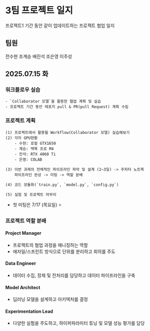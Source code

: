 # 3팀 프로젝트 일지
프로젝트1 기간 동안 같이 업데이트하는 프로젝트 협업 일지
## 팀원
전수현
조계승
배진석
조은영
이주성

## 2025.07.15 화
### 워크플로우 실습
    - `Collaborator 모델`을 활용한 협업 계획 및 실습
    - 프로젝트 기간 동안 레포지 pull & PR(pull Request) 계획 수립


### 프로젝트 계획
    (1) 프로젝트에서 활용될 Workflow(Collaborator 모델) 실습해보기
    (2) 각자 GPU현황  
        - 수현: 로컬 GTX1650
        - 계승: 맥북 프로 M4
        - 진석: RTX 4060 Ti
        - 은영: COLAB

    (3) 이번 과제의 전체적인 파이프라인 파악 및 설계 (2~3일) -> 주피터 노트북
        파이프라인 완성 -> 미팅 -> 역할 분배

    (4) 코드 모듈화(`train.py`, `model.py`, `config.py`)

    (5) 실험 및 프로젝트 마무리

- 첫 미팅은 7/17 (목요일) ⭐

### 프로젝트 역할 분배 
#### Project Manager	
- 프로젝트의 협업 과정을 매니징하는 역할
- 애자일/스프린트 방식으로 단위를 분리하고 회의를 주도
#### Data Engineer	
- 데이터 수집, 정제 및 전처리를 담당하고 데이터 파이프라인을 구축
#### Model Architect	
- 딥러닝 모델을 설계하고 아키텍처를 결정
#### Experimentation Lead	
- 다양한 실험을 주도하고, 하이퍼파라미터 튜닝 및 모델 성능 평가를 담당